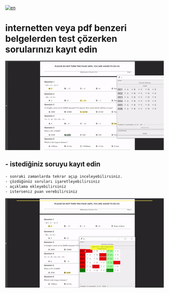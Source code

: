 [![en](https://img.shields.io/badge/lang-en-green.svg)](https://github.com/mustafa91-py/like-as-coding-paper/blob/master/readme.md)

# internetten veya pdf benzeri belgelerden test çözerken sorularınızı kayıt edin

![alt text](https://github.com/mustafa91-py/like-as-coding-paper/blob/master/gifs/gif2.gif)

## - istediğiniz soruyu kayıt edin
    - sonraki zamanlarda tekrar açıp inceleyebilirsiniz.
    - çözdüğünüz soruları işaretleyebilirsiniz
    - açıklama ekleyebilirsiniz
    - isterseniz puan verebilirsiniz
![alt text](https://github.com/mustafa91-py/like-as-coding-paper/blob/master/gifs/gif3.gif)
